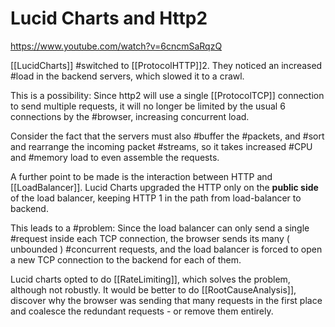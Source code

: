 # Lucid Charts and Http2

<https://www.youtube.com/watch?v=6cncmSaRqzQ>

[[LucidCharts]] #switched to [[ProtocolHTTP]]2. They noticed an increased #load in the backend servers, which slowed it to a crawl.

This is a possibility: Since http2 will use a single [[ProtocolTCP]] connection to send multiple requests, it will no longer be limited by the usual 6 connections by the #browser, increasing concurrent load.

Consider the fact that the servers must also #buffer the #packets, and #sort and rearrange the incoming packet #streams, so it takes increased #CPU and #memory load to even assemble the requests.

A further point to be made is the interaction between HTTP and [[LoadBalancer]]. Lucid Charts upgraded the HTTP only on the __public side__ of the load balancer, keeping HTTP 1 in the path from load-balancer to backend.

This leads to a #problem: Since the load balancer can only send a single #request inside each TCP connection, the browser sends its many ( unbounded ) #concurrent requests, and the load balancer is forced to open a new TCP connection to the backend for each of them.

Lucid charts opted to do [[RateLimiting]], which solves the problem, although not robustly.  It would be better to do [[RootCauseAnalysis]], discover why the browser was sending that many requests in the first place and coalesce the redundant requests - or remove them entirely.

